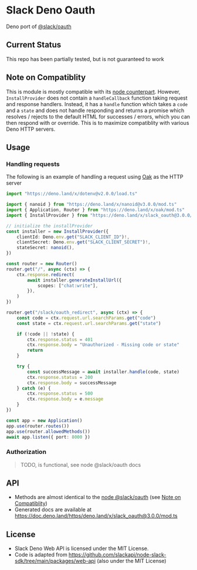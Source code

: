 # Slack Deno Oauth

Deno port of [@slack/oauth](https://www.npmjs.com/package/@slack/oauth)

## Current Status

This repo has been partially tested, but is not guaranteed to work

## Note on Compatiblity

This is module is mostly compatible with its [node counterpart](https://www.npmjs.com/package/@slack/oauth).
However, `InstallProvider` does not contain a `handleCallback` function taking request and response handlers. Instead, it has a `handle` function which takes a `code` and a `state` and does not handle responding and returns a promise which resolves / rejects to the default HTML for successes / errors, which you can then respond with or override. This is to maximize compatiblity with various Deno HTTP servers.

## Usage

### Handling requests

The following is an example of handling a request using [Oak](https://github.com/oakserver/oak) as the HTTP server

```ts
import "https://deno.land/x/dotenv@v2.0.0/load.ts"

import { nanoid } from "https://deno.land/x/nanoid@v3.0.0/mod.ts"
import { Application, Router } from "https://deno.land/x/oak/mod.ts"
import { InstallProvider } from "https://deno.land/x/slack_oauth@3.0.0/mod.ts"

// initialize the installProvider
const installer = new InstallProvider({
    clientId: Deno.env.get("SLACK_CLIENT_ID")!,
    clientSecret: Deno.env.get("SLACK_CLIENT_SECRET")!,
    stateSecret: nanoid(),
})

const router = new Router()
router.get("/", async (ctx) => {
    ctx.response.redirect(
        await installer.generateInstallUrl({
            scopes: ["chat:write"],
        }),
    )
})

router.get("/slack/oauth_redirect", async (ctx) => {
    const code = ctx.request.url.searchParams.get("code")
    const state = ctx.request.url.searchParams.get("state")

    if (!code || !state) {
        ctx.response.status = 401
        ctx.response.body = "Unauthorized - Missing code or state"
        return
    }

    try {
        const successMessage = await installer.handle(code, state)
        ctx.response.status = 200
        ctx.response.body = successMessage
    } catch (e) {
        ctx.response.status = 500
        ctx.response.body = e.message
    }
})

const app = new Application()
app.use(router.routes())
app.use(router.allowedMethods())
await app.listen({ port: 8000 })
```

### Authorization

> TODO, is functional, see node @slack/oauth docs

## API

- Methods are almost identical to the [node @slack/oauth](https://www.npmjs.com/package/@slack/oauth) (see [Note on Compatiblity](#note-on-compatiblity))
- Generated docs are available at https://doc.deno.land/https/deno.land/x/slack_oauth@3.0.0/mod.ts

## License

- Slack Deno Web API is licensed under the MIT License.
- Code is adapted from https://github.com/slackapi/node-slack-sdk/tree/main/packages/web-api (also under the MIT License)
